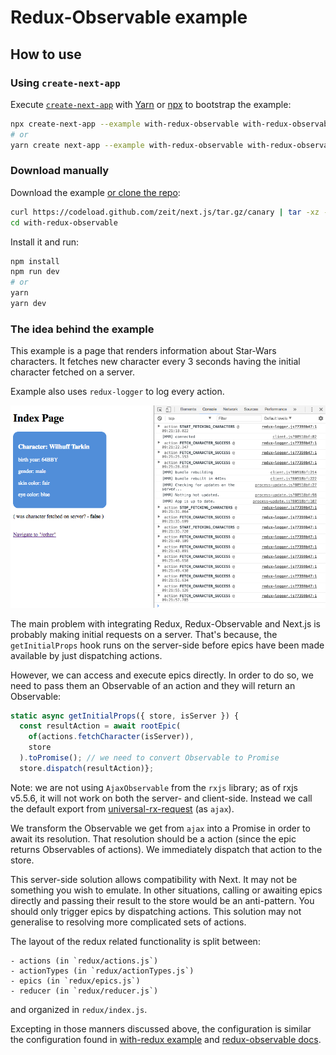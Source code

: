 # Redux-Observable example

## How to use

### Using `create-next-app`

Execute [`create-next-app`](https://github.com/segmentio/create-next-app) with [Yarn](https://yarnpkg.com/lang/en/docs/cli/create/) or [npx](https://github.com/zkat/npx#readme) to bootstrap the example:

```bash
npx create-next-app --example with-redux-observable with-redux-observable-app
# or
yarn create next-app --example with-redux-observable with-redux-observable-app
```

### Download manually

Download the example [or clone the repo](https://github.com/zeit/next.js):

```bash
curl https://codeload.github.com/zeit/next.js/tar.gz/canary | tar -xz --strip=2 next.js-canary/examples/with-redux-observable
cd with-redux-observable
```

Install it and run:

```bash
npm install
npm run dev
# or
yarn
yarn dev
```


### The idea behind the example

This example is a page that renders information about Star-Wars characters. It
fetches new character every 3 seconds having the initial character fetched on
a server.

Example also uses `redux-logger` to log every action.

![demo page](demo.png)

The main problem with integrating Redux, Redux-Observable and Next.js is
probably making initial requests on a server. That's because, the
`getInitialProps` hook runs on the server-side before epics have been made available by just dispatching actions.

However, we can access and execute epics directly. In order to do so, we need to
pass them an Observable of an action and they will return an Observable:

```js
static async getInitialProps({ store, isServer }) {
  const resultAction = await rootEpic(
    of(actions.fetchCharacter(isServer)),
    store
  ).toPromise(); // we need to convert Observable to Promise
  store.dispatch(resultAction)};
```

Note: we are not using `AjaxObservable` from the `rxjs` library; as of rxjs
v5.5.6, it will not work on both the server- and client-side. Instead we call
the default export from
[universal-rx-request](https://www.npmjs.com/package/universal-rx-request) (as
`ajax`).

We transform the Observable we get from `ajax` into a Promise in order to await
its resolution. That resolution should be a action (since the epic returns
Observables of actions). We immediately dispatch that action to the store. 

This server-side solution allows compatibility with Next. It may not be
something you wish to emulate. In other situations, calling or awaiting epics
directly and passing their result to the store would be an anti-pattern. You
should only trigger epics by dispatching actions. This solution may not
generalise to resolving more complicated sets of actions. 

The layout of the redux related functionality is split between:

    - actions (in `redux/actions.js`)
    - actionTypes (in `redux/actionTypes.js`)
    - epics (in `redux/epics.js`)
    - reducer (in `redux/reducer.js`)

and organized in `redux/index.js`.

Excepting in those manners discussed above, the configuration is similar the
configuration found in [with-redux example](https://github.com/zeit/next.js/tree/canary/examples/with-redux) 
and [redux-observable docs](https://redux-observable.js.org/). 
